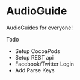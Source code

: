 AudioGuide
==========

AudioGuides for everyone!

Todo
* Setup CocoaPods
* Setup REST api
* Facebook/Twitter Login
* Add Parse Keys
